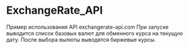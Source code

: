# ExchangeRate_API
Пример использования API exchangerate-api.com
При запуске выводится список базовых валют для обменного курса на текущую дату.
После выбора вылюты выводятся биржевые курсы.
